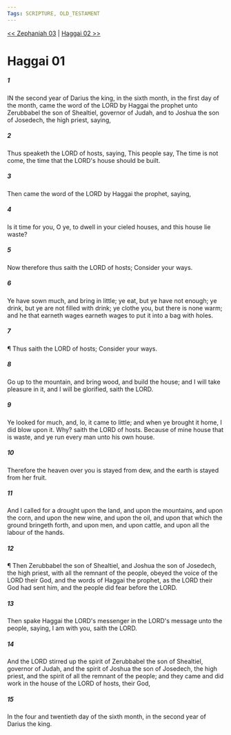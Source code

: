 ```yaml
---
Tags: SCRIPTURE, OLD_TESTAMENT
---
```


[<< Zephaniah 03](OLD_TESTAMENT/36_Zephaniah/Zephaniah_03.md) | [Haggai 02 >>](OLD_TESTAMENT/37_Haggai/Haggai_02.md)

# Haggai 01

##### 1

IN the second year of Darius the king, in the sixth month, in the first day of the month, came the word of the LORD by Haggai the prophet unto Zerubbabel the son of Shealtiel, governor of Judah, and to Joshua the son of Josedech, the high priest, saying,

##### 2

Thus speaketh the LORD of hosts, saying, This people say, The time is not come, the time that the LORD's house should be built.

##### 3

Then came the word of the LORD by Haggai the prophet, saying,

##### 4

Is it time for you, O ye, to dwell in your cieled houses, and this house lie waste?

##### 5

Now therefore thus saith the LORD of hosts; Consider your ways.

##### 6

Ye have sown much, and bring in little; ye eat, but ye have not enough; ye drink, but ye are not filled with drink; ye clothe you, but there is none warm; and he that earneth wages earneth wages to put it into a bag with holes.

##### 7

¶ Thus saith the LORD of hosts; Consider your ways.

##### 8

Go up to the mountain, and bring wood, and build the house; and I will take pleasure in it, and I will be glorified, saith the LORD.

##### 9

Ye looked for much, and, lo, it came to little; and when ye brought it home, I did blow upon it. Why? saith the LORD of hosts. Because of mine house that is waste, and ye run every man unto his own house.

##### 10

Therefore the heaven over you is stayed from dew, and the earth is stayed from her fruit.

##### 11

And I called for a drought upon the land, and upon the mountains, and upon the corn, and upon the new wine, and upon the oil, and upon that which the ground bringeth forth, and upon men, and upon cattle, and upon all the labour of the hands.

##### 12

¶ Then Zerubbabel the son of Shealtiel, and Joshua the son of Josedech, the high priest, with all the remnant of the people, obeyed the voice of the LORD their God, and the words of Haggai the prophet, as the LORD their God had sent him, and the people did fear before the LORD.

##### 13

Then spake Haggai the LORD's messenger in the LORD's message unto the people, saying, I am with you, saith the LORD.

##### 14

And the LORD stirred up the spirit of Zerubbabel the son of Shealtiel, governor of Judah, and the spirit of Joshua the son of Josedech, the high priest, and the spirit of all the remnant of the people; and they came and did work in the house of the LORD of hosts, their God,

##### 15

In the four and twentieth day of the sixth month, in the second year of Darius the king.
